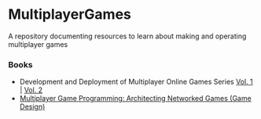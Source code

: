 # MultiplayerGames
A repository documenting resources to learn about making and operating multiplayer games

### Books
- Development and Deployment of Multiplayer Online Games Series [Vol. 1](https://www.goodreads.com/book/show/36438566-development-deployment-of-multiplayer-online-games-vol-i) | [Vol. 2](https://www.goodreads.com/book/show/54585990-development-and-deployment-of-multiplayer-online-games-vol-ii)
- [Multiplayer Game Programming: Architecting Networked Games (Game Design)](https://www.goodreads.com/book/show/28105277-multiplayer-game-programming)
